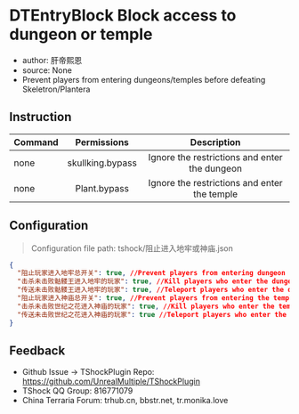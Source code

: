 # DTEntryBlock Block access to dungeon or temple

- author: 肝帝熙恩
- source: None
- Prevent players from entering dungeons/temples before defeating Skeletron/Plantera

## Instruction

| Command |        Permissions        |    Description    |
|----|:----------------:|:--------:|
| none  | skullking.bypass | Ignore the restrictions and enter the dungeon |
| none  |   Plant.bypass   | Ignore the restrictions and enter the temple |

## Configuration
> Configuration file path: tshock/阻止进入地牢或神庙.json
```json
{
  "阻止玩家进入地牢总开关": true, //Prevent players from entering dungeon
  "击杀未击败骷髅王进入地牢的玩家": true, //Kill players who enter the dungeon without defeating skeletron
  "传送未击败骷髅王进入地牢的玩家": true, //Teleport players who enter the dungeon without defeating skeletron
  "阻止玩家进入神庙总开关": true, //Prevent players from entering the temple
  "击杀未击败世纪之花进入神庙的玩家": true, //Kill players who enter the temple without defeating plantera
  "传送未击败世纪之花进入神庙的玩家": true //Teleport players who enter the temple without defeating plantera
}
```

## Feedback
- Github Issue -> TShockPlugin Repo: https://github.com/UnrealMultiple/TShockPlugin
- TShock QQ Group: 816771079
- China Terraria Forum: trhub.cn, bbstr.net, tr.monika.love
